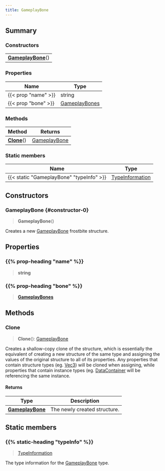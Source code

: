 ```yaml
---
title: GameplayBone
---
```



## Summary
### Constructors
| |
| ----------- |
| **[GameplayBone](#constructor-0)**() |

### Properties
| Name | Type |
| ---- | ---- |
| {{< prop "name" >}} | string |
| {{< prop "bone" >}} | [GameplayBones](/vext/ref/fb/gameplaybones) |

### Methods
| Method | Returns |
| ------ | ---- |
| **[Clone](#clone)**() | [GameplayBone](/vext/ref/fb/gameplaybone) |

### Static members
| Name | Type |
| ---- | ---- |
| {{< static "GameplayBone" "typeInfo" >}} | [TypeInformation](/vext/ref/shared/class/typeinformation) |

## Constructors
### GameplayBone {#constructor-0}
> **GameplayBone**()

Creates a new [GameplayBone](/vext/ref/fb/gameplaybone) frostbite structure.

## Properties
### {{% prop-heading "name" %}}
> **string**

### {{% prop-heading "bone" %}}
> **[GameplayBones](/vext/ref/fb/gameplaybones)**

## Methods
### Clone
> **Clone**(): [GameplayBone](/vext/ref/fb/gameplaybone)

Creates a shallow-copy clone of the structure, which is essentially the equivalent of creating a new structure of the same type and assigning the values of the original structure to all of its properties. Any properties that contain structure types (eg. [Vec3](/vext/ref/shared/class/vec3)) will be cloned when assigning, while properties that contain instance types (eg. [DataContainer](/vext/ref/shared/class/datacontainer) will be referencing the same instance.

#### Returns
| Type | Description |
| ---- | ----------- |
| **[GameplayBone](/vext/ref/fb/gameplaybone)** | The newly created structure. |

## Static members
### {{% static-heading "typeInfo" %}}
> [TypeInformation](/vext/ref/shared/class/typeinformation)

The type information for the [GameplayBone](/vext/ref/fb/gameplaybone) type.

